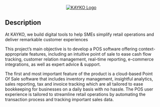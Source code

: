 <p align="center">
  <a href="http://kayko.rw/" target="blank"><img src="https://res.cloudinary.com/kayko/image/upload/v1632235389/site/LinkedIn_Header_3x_jnzphy.png" alt="KAYKO Logo" /></a>
</p>

## Description

At KAYKO, we build digital tools to help SMEs simplify retail operations and deliver remarkable customer experiences

This project’s main objective is to develop a POS software offering context-appropriate features, including an intuitive point of sale to ease cash flow tracking, customer relation management, real-time reporting, e-commerce integrations, as well as expert advice & support.

The first and most important feature of the product is a cloud-based Point Of Sale software that includes inventory management, insightful analytics, sales reporting, tax and invoice tracking which are all tailored to ease bookkeeping for businesses on a daily basis with no hassle. The POS user experience is tailored to streamline retail operations by automating the transaction process and tracking important sales data.
